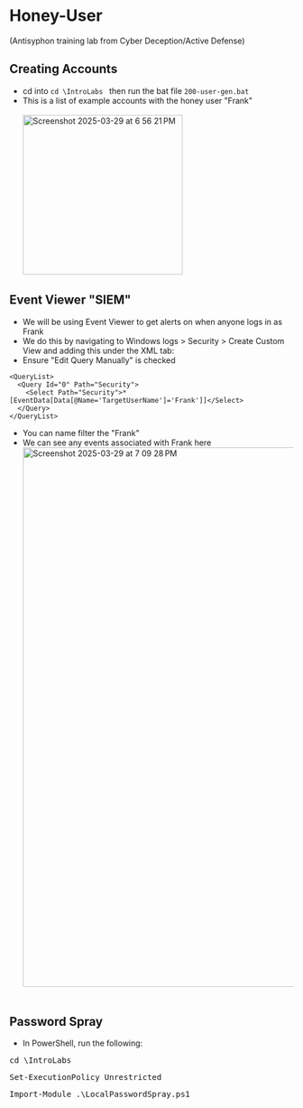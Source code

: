# Honey-User
(Antisyphon training lab from Cyber Deception/Active Defense)
## Creating Accounts
- cd into ```cd \IntroLabs ``` then run the bat file ```200-user-gen.bat```
- This is a list of example accounts with the honey user "Frank"<br><br>
<img width="283" alt="Screenshot 2025-03-29 at 6 56 21 PM" src="https://github.com/user-attachments/assets/a19a17c9-8932-47c1-96a6-8b7d5a26ec21" /><br>
## Event Viewer "SIEM"
- We will be using Event Viewer to get alerts on when anyone logs in as Frank
- We do this by navigating to Windows logs > Security > Create Custom View and adding this under the XML tab:
- Ensure "Edit Query Manually" is checked 
~~~~~~
<QueryList>
  <Query Id="0" Path="Security">
    <Select Path="Security">* [EventData[Data[@Name='TargetUserName']='Frank']]</Select>
  </Query>
</QueryList>
~~~~~~
- You can name filter the "Frank"
- We can see any events associated with Frank here <br>
<img width="956" alt="Screenshot 2025-03-29 at 7 09 28 PM" src="https://github.com/user-attachments/assets/a4dd54b2-26c9-4456-b16a-14e66d479b0e" /><br><br>
## Password Spray
- In PowerShell, run the following:
<pre>cd \IntroLabs</pre>
<pre>Set-ExecutionPolicy Unrestricted</pre>
<pre>Import-Module .\LocalPasswordSpray.ps1</pre>
